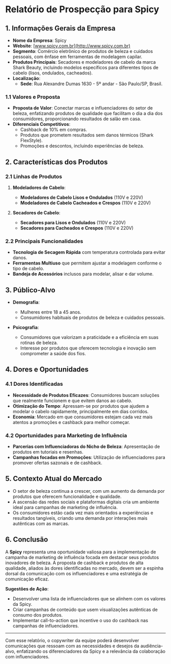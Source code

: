 # Relatório de Prospecção para Spicy

## 1. Informações Gerais da Empresa
- **Nome da Empresa**: Spicy
- **Website**: [www.spicy.com.br](http://www.spicy.com.br)
- **Segmento**: Comércio eletrônico de produtos de beleza e cuidados pessoais, com ênfase em ferramentas de modelagem capilar.
- **Produtos Principais**: Secadores e modeladores de cabelo da marca Shark Beauty, incluindo modelos específicos para diferentes tipos de cabelo (lisos, ondulados, cacheados).
- **Localização**: 
  - **Sede**: Rua Alexandre Dumas 1630 - 5º andar - São Paulo/SP, Brasil.

### 1.1 Valores e Proposta
- **Proposta de Valor**: Conectar marcas e influenciadores do setor de beleza, enfatizando produtos de qualidade que facilitam o dia a dia dos consumidores, proporcionando resultados de salão em casa.
- **Diferenciais Competitivos**:
  - Cashback de 10% em compras.
  - Produtos que prometem resultados sem danos térmicos (Shark FlexStyle).
  - Promoções e descontos, incluindo experiências de beleza.

## 2. Características dos Produtos
### 2.1 Linhas de Produtos
1. **Modeladores de Cabelo**:
   - **Modeladores de Cabelo Lisos e Ondulados** (110V e 220V)
   - **Modeladores de Cabelo Cacheados e Crespos** (110V e 220V)
   
2. **Secadores de Cabelo**:
   - **Secadores para Lisos e Ondulados** (110V e 220V)
   - **Secadores para Cacheados e Crespos** (110V e 220V)

### 2.2 Principais Funcionalidades
- **Tecnologia de Secagem Rápida** com temperatura controlada para evitar danos.
- **Ferramentas Multiuso** que permitem ajustar a modelagem conforme o tipo de cabelo.
- **Bandeja de Acessórios** inclusos para modelar, alisar e dar volume.

## 3. Público-Alvo
- **Demografia**:
  - Mulheres entre 18 a 45 anos.
  - Consumidores habituais de produtos de beleza e cuidados pessoais.

- **Psicografia**:
  - Consumidores que valorizam a praticidade e a eficiência em suas rotinas de beleza.
  - Interesse por produtos que oferecem tecnologia e inovação sem comprometer a saúde dos fios.

## 4. Dores e Oportunidades
### 4.1 Dores Identificadas
- **Necessidade de Produtos Eficazes**: Consumidores buscam soluções que realmente funcionem e que evitem danos ao cabelo.
- **Otimização do Tempo**: Apressam-se por produtos que ajudem a modelar o cabelo rapidamente, principalmente em dias corridos.
- **Economia**: Mercado em que consumidores estejam cada vez mais atentos a promoções e cashback para melhor começar.

### 4.2 Oportunidades para Marketing de Influência
- **Parcerias com Influenciadoras do Nicho de Beleza**: Apresentação de produtos em tutoriais e resenhas.
- **Campanhas focadas em Promoções**: Utilização de influenciadores para promover ofertas sazonais e de cashback.

## 5. Contexto Atual do Mercado
- O setor de beleza continua a crescer, com um aumento da demanda por produtos que oferecem funcionalidade e qualidade.
- A ascensão das redes sociais e plataformas digitais cria um ambiente ideal para campanhas de marketing de influência.
- Os consumidores estão cada vez mais orientados a experiências e resultados tangíveis, criando uma demanda por interações mais autênticas com as marcas.

## 6. Conclusão
A **Spicy** representa uma oportunidade valiosa para a implementação de campanha de marketing de influência focada em destacar seus produtos inovadores de beleza. A proposta de cashback e produtos de alta qualidade, aliados às dores identificadas no mercado, devem ser a espinha dorsal da comunicação com os influenciadores e uma estratégia de comunicação eficaz.

**Sugestões de Ação**:
- Desenvolver uma lista de influenciadores que se alinhem com os valores da Spicy.
- Criar campanhas de conteúdo que usem visualizações autênticas de consumo dos produtos.
- Implementar call-to-action que incentive o uso do cashback nas campanhas de influenciadores.

---

Com esse relatório, o copywriter da equipe poderá desenvolver comunicações que ressoam com as necessidades e desejos da audiência-alvo, enfatizando os diferenciadores da Spicy e a relevância da colaboração com influenciadores.